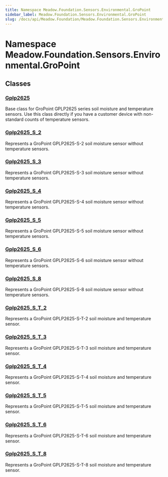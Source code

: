 ```yaml
---
title: Namespace Meadow.Foundation.Sensors.Environmental.GroPoint
sidebar_label: Meadow.Foundation.Sensors.Environmental.GroPoint
slug: /docs/api/Meadow.Foundation/Meadow.Foundation.Sensors.Environmental.GroPoint
---
```

# Namespace Meadow.Foundation.Sensors.Environmental.GroPoint
## Classes
### [Gplp2625](../Meadow.Foundation.Sensors.Environmental.GroPoint/Gplp2625)
Base class for GroPoint GPLP2625 series soil moisture and temperature sensors.  Use this class directly if you have a customer device with non-standard counts of temperature sensors.
### [Gplp2625_S_2](../Meadow.Foundation.Sensors.Environmental.GroPoint/Gplp2625_S_2)
Represents a GroPoint GPLP2625-S-2 soil moisture sensor without temperature sensors.
### [Gplp2625_S_3](../Meadow.Foundation.Sensors.Environmental.GroPoint/Gplp2625_S_3)
Represents a GroPoint GPLP2625-S-3 soil moisture sensor without temperature sensors.
### [Gplp2625_S_4](../Meadow.Foundation.Sensors.Environmental.GroPoint/Gplp2625_S_4)
Represents a GroPoint GPLP2625-S-4 soil moisture sensor without temperature sensors.
### [Gplp2625_S_5](../Meadow.Foundation.Sensors.Environmental.GroPoint/Gplp2625_S_5)
Represents a GroPoint GPLP2625-S-5 soil moisture sensor without temperature sensors.
### [Gplp2625_S_6](../Meadow.Foundation.Sensors.Environmental.GroPoint/Gplp2625_S_6)
Represents a GroPoint GPLP2625-S-6 soil moisture sensor without temperature sensors.
### [Gplp2625_S_8](../Meadow.Foundation.Sensors.Environmental.GroPoint/Gplp2625_S_8)
Represents a GroPoint GPLP2625-S-8 soil moisture sensor without temperature sensors.
### [Gplp2625_S_T_2](../Meadow.Foundation.Sensors.Environmental.GroPoint/Gplp2625_S_T_2)
Represents a GroPoint GPLP2625-S-T-2 soil moisture and temperature sensor.
### [Gplp2625_S_T_3](../Meadow.Foundation.Sensors.Environmental.GroPoint/Gplp2625_S_T_3)
Represents a GroPoint GPLP2625-S-T-3 soil moisture and temperature sensor.
### [Gplp2625_S_T_4](../Meadow.Foundation.Sensors.Environmental.GroPoint/Gplp2625_S_T_4)
Represents a GroPoint GPLP2625-S-T-4 soil moisture and temperature sensor.
### [Gplp2625_S_T_5](../Meadow.Foundation.Sensors.Environmental.GroPoint/Gplp2625_S_T_5)
Represents a GroPoint GPLP2625-S-T-5 soil moisture and temperature sensor.
### [Gplp2625_S_T_6](../Meadow.Foundation.Sensors.Environmental.GroPoint/Gplp2625_S_T_6)
Represents a GroPoint GPLP2625-S-T-6 soil moisture and temperature sensor.
### [Gplp2625_S_T_8](../Meadow.Foundation.Sensors.Environmental.GroPoint/Gplp2625_S_T_8)
Represents a GroPoint GPLP2625-S-T-8 soil moisture and temperature sensor.
